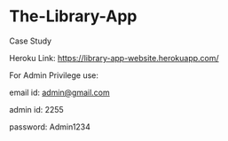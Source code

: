 # The-Library-App
Case Study 

Heroku Link: https://library-app-website.herokuapp.com/

For Admin Privilege use:

email id: admin@gmail.com

admin id: 2255

password: Admin1234
